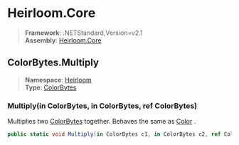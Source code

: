 # Heirloom.Core

> **Framework**: .NETStandard,Version=v2.1  
> **Assembly**: [Heirloom.Core][0]  

## ColorBytes.Multiply

> **Namespace**: [Heirloom][0]  
> **Type**: [ColorBytes][1]  

### Multiply(in ColorBytes, in ColorBytes, ref ColorBytes)

Multiplies two [ColorBytes][1] together. Behaves the same as [Color][2] .

```cs
public static void Multiply(in ColorBytes c1, in ColorBytes c2, ref ColorBytes target)
```

[0]: ../../../Heirloom.Core.md
[1]: ../ColorBytes.md
[2]: ../Color.md
